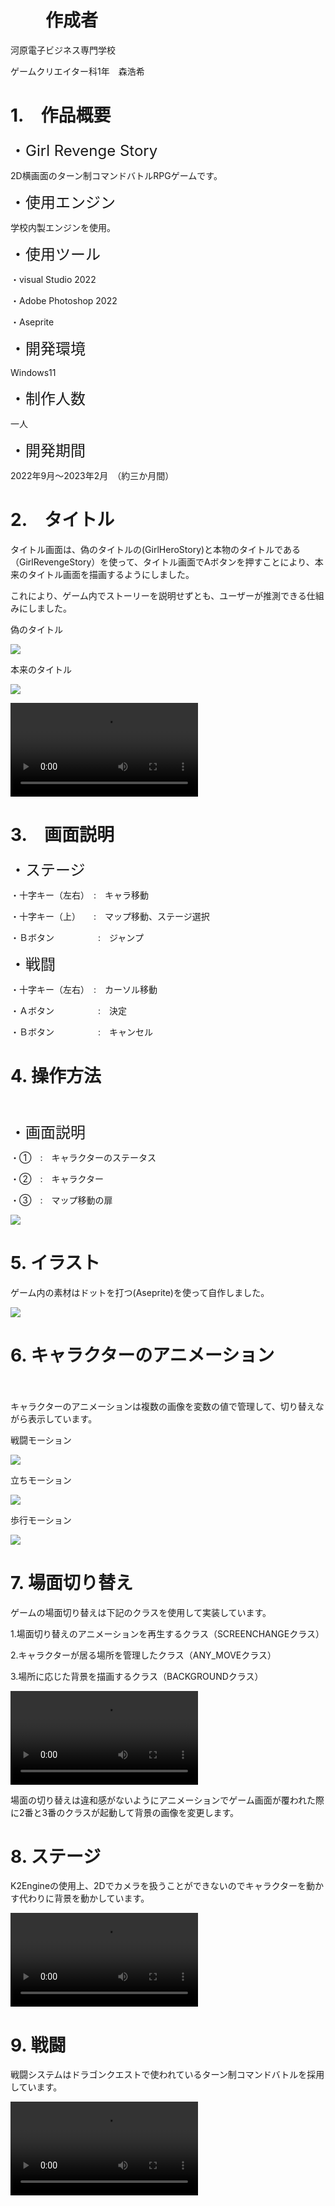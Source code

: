 # 　　作成者
<P>河原電子ビジネス専門学校<P>

<P>ゲームクリエイター科1年　森浩希</P>

# 1.　作品概要

<P><font size='5'>・Girl Revenge Story</font></P>

<P>2D横画面のターン制コマンドバトルRPGゲームです。</P>

<P><font size='5'>・使用エンジン</font></P>

<P>学校内製エンジンを使用。</P>

<P><font size='5'>・使用ツール</font></P>

<P>・visual Studio 2022</P>
<P>・Adobe Photoshop 2022</P>
<P>・Aseprite</P>

<P><font size='5'>・開発環境</font></P>

<P>Windows11</P>

<P><font size='5'>・制作人数</font></P>

<P>一人</P>

<P><font size='5'>・開発期間</font></P>

<P>2022年9月～2023年2月　（約三か月間）


# 2.　タイトル

<P>タイトル画面は、偽のタイトルの(GirlHeroStory)と本物のタイトルである（GirlRevengeStory）を使って、タイトル画面でAボタンを押すことにより、本来のタイトル画面を描画するようにしました。</P>

<P>これにより、ゲーム内でストーリーを説明せずとも、ユーザーが推測できる仕組みにしました。</P>

<P>偽のタイトル</P>

![](Title/GirlHeroStory.jpeg)

<P>本来のタイトル</P>

![](Title/GirlRevengeStory.jpeg)

<video controls src="Title/Title.mp4"></video>

# 3.　画面説明

<P><font size='5'>・ステージ</font></P>

<P>・十字キー（左右）　:　キャラ移動</P>

<P>・十字キー（上）　　:　マップ移動、ステージ選択</P>

<P>・Ｂボタン　　　　　:　ジャンプ</P>

<P><font size='5'>・戦闘</font></P>

<P>・十字キー（左右）　:　カーソル移動</P>

<P>・Ａボタン　　　　　:　決定</P>

<P>・Ｂボタン　　　　　:　キャンセル</P>

# 4.  操作方法
　
<P><font size='5'>・画面説明</font></P>

<P>・①　:　キャラクターのステータス</P>

<P>・②　:　キャラクター</P>

<P>・③　:　マップ移動の扉</P>

![](Manual.jpg)

# 5.  イラスト

<P>ゲーム内の素材はドットを打つ(Aseprite)を使って自作しました。</P>

![](Material.png)


# 6.  キャラクターのアニメーション
　
<P>キャラクターのアニメーションは複数の画像を変数の値で管理して、切り替えながら表示しています。


<P>戦闘モーション</P>

![](Any-Animations/Any-Fight.gif)

<P>立ちモーション</P>

![](Any-Animations/Any-Stand.gif)

<P>歩行モーション</P>

![](Any-Animations/Any-Walk.gif)

# 7.  場面切り替え

<P>ゲームの場面切り替えは下記のクラスを使用して実装しています。</P>

<P>1.場面切り替えのアニメーションを再生するクラス（SCREENCHANGEクラス）</P>

<P>2.キャラクターが居る場所を管理したクラス（ANY_MOVEクラス）</P>

<P>3.場所に応じた背景を描画するクラス（BACKGROUNDクラス）</P>

<video controls src="ScreenChange/ScreenChange.mp4"></video>

<P>場面の切り替えは違和感がないようにアニメーションでゲーム画面が覆われた際に2番と3番のクラスが起動して背景の画像を変更します。</P>

# 8.  ステージ

<P>K2Engineの使用上、2Dでカメラを扱うことができないのでキャラクターを動かす代わりに背景を動かしています。</P>

<video controls src="ScreenChange/StageMove.mp4"></video>

# 9.  戦闘

<P>戦闘システムはドラゴンクエストで使われているターン制コマンドバトルを採用しています。</P>

<video controls src="ScreenChange/Fight.mp4"></video>
